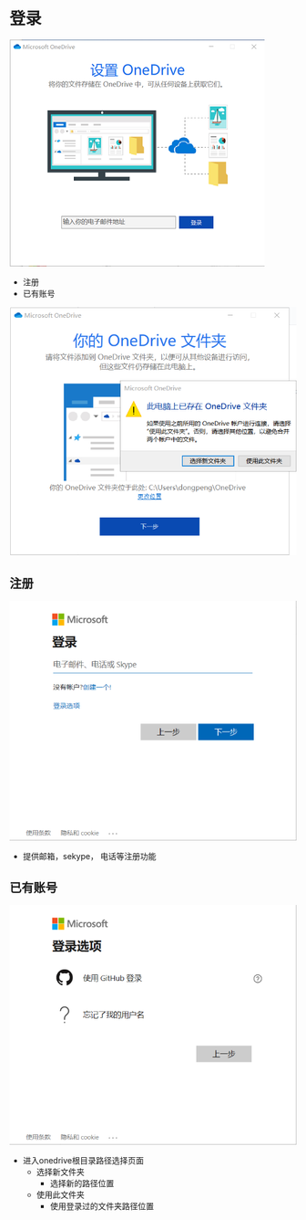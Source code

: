 # 登录
![](https://github.com/openthos/multiwin-analysis/blob/master/multiwindow/dongpeng/seafile_img/log_icon.png)
  - 注册
  - 已有账号

![](https://github.com/openthos/multiwin-analysis/blob/master/multiwindow/dongpeng/seafile_img/log_icon3.png)

## 注册
![](https://github.com/openthos/multiwin-analysis/blob/master/multiwindow/dongpeng/seafile_img/log_icon1.png)
  - 提供邮箱，sekype， 电话等注册功能
## 已有账号
![](https://github.com/openthos/multiwin-analysis/blob/master/multiwindow/dongpeng/seafile_img/log_icon2.png)
  - 进入onedrive根目录路径选择页面
    - 选择新文件夹 
      - 选择新的路径位置
    - 使用此文件夹
      - 使用登录过的文件夹路径位置
